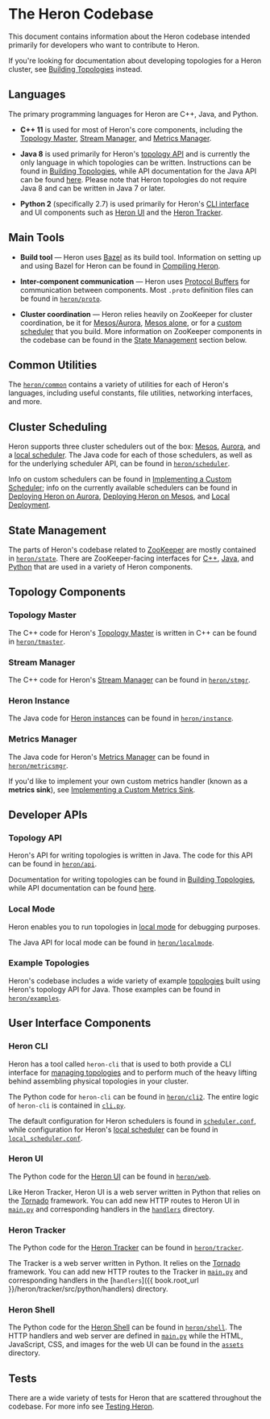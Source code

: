 # The Heron Codebase

This document contains information about the Heron codebase intended primarily
for developers who want to contribute to Heron.

If you're looking for documentation about developing topologies for a Heron
cluster, see [Building Topologies](../developers/topologies.html) instead.

## Languages

The primary programming languages for Heron are C++, Java, and Python.

* **C++ 11** is used for most of Heron's core components, including the
[Topology Master](../concepts/architecture.html#topology-master), [Stream
Manager](../concepts/architecture.html#stream-manager), and [Metrics
Manager](../concepts/architecture.html#metrics-manager).

* **Java 8** is used primarily for Heron's [topology
API](../concepts/topologies.html) and is currently the only language in which
topologies can be written. Instructions can be found in [Building
Topologies](../developers/topologies.html), while API documentation for the Java
API can be found [here](../api/topology/index.html). Please note that Heron
topologies do not require Java 8 and can be written in Java 7 or later.

* **Python 2** (specifically 2.7) is used primarily for Heron's [CLI
interface](../operators/heron-cli.html) and UI components such as [Heron
UI](../operators/heron-ui.html) and the [Heron
Tracker](../operators/heron-tracker.html).

## Main Tools

* **Build tool** &mdash; Heron uses [Bazel](http://bazel.io/) as its build tool.
Information on setting up and using Bazel for Heron can be found in [Compiling
Heron](../developers/compiling.html).

* **Inter-component communication** &mdash; Heron uses [Protocol
Buffers](https://developers.google.com/protocol-buffers/?hl=en) for
communication between components. Most `.proto` definition files can be found in
[`heron/proto`]({{book.root_url}}/heron/proto).

* **Cluster coordination** &mdash; Heron relies heavily on ZooKeeper for cluster
coordination, be it for [Mesos/Aurora](../operators/deployment/aurora.html),
[Mesos alone](../operators/deployment/mesos.html), or for a [custom
scheduler](custom-scheduler.html) that you build. More information on ZooKeeper
components in the codebase can be found in the [State
Management](#state-management) section below.

## Common Utilities

The [`heron/common`]({{book.root_url}}/heron/common) contains a variety of
utilities for each of Heron's languages, including useful constants, file
utilities, networking interfaces, and more.

## Cluster Scheduling

Heron supports three cluster schedulers out of the box:
[Mesos](../operators/deployment/mesos.html),
[Aurora](../operators/deployment/aurora.html), and a [local
scheduler](../operators/deployment/local.html). The Java code for each of those
schedulers, as well as for the underlying scheduler API, can be found in
[`heron/scheduler`]({{book.root_url}}/heron/scheduler).

Info on custom schedulers can be found in [Implementing a Custom
Scheduler](custom-scheduler.html); info on the currently available schedulers
can be found in [Deploying Heron on
Aurora](../operators/deployment/aurora.html), [Deploying Heron on
Mesos](../operators/deployment/mesos.html), and [Local
Deployment](../operators/deployment/local.html).

## State Management

The parts of Heron's codebase related to
[ZooKeeper](http://zookeeper.apache.org/) are mostly contained in
[`heron/state`]({{book.root_url}}/heron/state). There are ZooKeeper-facing
interfaces for [C++]({{book.root_url}}/heron/state/src/cpp),
[Java]({{book.root_url}}/heron/state/src/java), and
[Python]({{book.root_url}}/heron/state/src/python) that are used in a variety of
Heron components.

## Topology Components

### Topology Master

The C++ code for Heron's [Topology
Master](../concepts/architecture.html#topology-master) is written in C++ can be
found in [`heron/tmaster`]({{book.root_url}}/heron/tmaster).

### Stream Manager

The C++ code for Heron's [Stream
Manager](../concepts/architecture.html#stream-manager) can be found in
[`heron/stmgr`]({{book.root_url}}/heron/stmgr).

### Heron Instance

The Java code for [Heron
instances](../concepts/architecture.html#heron-instance) can be found in
[`heron/instance`]({{book.root_url}}/heron/instance).

### Metrics Manager

The Java code for Heron's [Metrics
Manager](../concepts/architecture.html#metrics-manager) can be found in
[`heron/metricsmgr`]({{book.root_url}}/heron/metricsmgr).

If you'd like to implement your own custom metrics handler (known as a **metrics
sink**), see [Implementing a Custom Metrics Sink](custom-metrics-sink.html).

## Developer APIs

### Topology API

Heron's API for writing topologies is written in Java. The code for this API can
be found in [`heron/api`]({{book.root_url}}/heron/api).

Documentation for writing topologies can be found in [Building
Topologies](../developers/topologies.html), while API documentation can be found
[here](../api/topology/index.html).

### Local Mode

Heron enables you to run topologies in [local
mode](../developers/topologies.html#local-mode) for debugging purposes.

The Java API for local mode can be found in
[`heron/localmode`]({{book.root_url}}/heron/localmode).

### Example Topologies

Heron's codebase includes a wide variety of example
[topologies](../concepts/topologies.html) built using Heron's topology API for
Java. Those examples can be found in
[`heron/examples`]({{book.root_url}}/heron/examples).

## User Interface Components

### Heron CLI

Heron has a tool called `heron-cli` that is used to both provide a CLI interface
for [managing topologies](../operators/heron-cli.html) and to perform much of
the heavy lifting behind assembling physical topologies in your cluster.

The Python code for `heron-cli` can be found in
[`heron/cli2`]({{book.root_url}}/heron/cli2). The entire logic of `heron-cli` is
contained in [`cli.py`]({{book.root_url}}/heron/cli2/src/python/cli.py).

The default configuration for Heron schedulers is found in
[`scheduler.conf`]({{book.root_url}}/heron/cli2/src/python/scheduler.conf),
while configuration for Heron's [local
scheduler](../operators/deployment/local.html) can be found in
[`local_scheduler.conf`]({{book.root_url}}/heron/cli2/src/python/local_scheduler.conf).

### Heron UI

The Python code for the [Heron UI](../operators/heron-ui.html) can be found in
[`heron/web`]({{book.root_url}}/heron/web).

Like Heron Tracker, Heron UI is a web server written in Python that relies on
the [Tornado](http://www.tornadoweb.org/en/stable/) framework. You can add new
HTTP routes to Heron UI in
[`main.py`]({{book.root_url}}/heron/web/source/python/main.py) and corresponding
handlers in the [`handlers`]({{root.book_url}}/heron/web/source/python/handlers)
directory.

### Heron Tracker

The Python code for the [Heron Tracker](../operators/heron-tracker.html) can be
found in [`heron/tracker`]({{book.root_url}}/heron/tracker).

The Tracker is a web server written in Python. It relies on the
[Tornado](http://www.tornadoweb.org/en/stable/) framework. You can add new HTTP
routes to the Tracker in
[`main.py`]({{book.root_url}}/heron/tracker/src/python/main.py) and
corresponding handlers in the [`handlers`]({{ book.root_url
}}/heron/tracker/src/python/handlers) directory.

### Heron Shell

The Python code for the [Heron Shell](../operators/heron-shell.html) can be
found in [`heron/shell`]({{book.root_url}}/heron/shell). The HTTP handlers and
web server are defined in
[`main.py`]({{book.root_url}}/heron/shell/src/python/main.py) while the HTML,
JavaScript, CSS, and images for the web UI can be found in the
[`assets`]({{book.root_url}}/heron/shell/assets) directory.

## Tests

There are a wide variety of tests for Heron that are scattered throughout the
codebase. For more info see [Testing Heron](testing.html).
